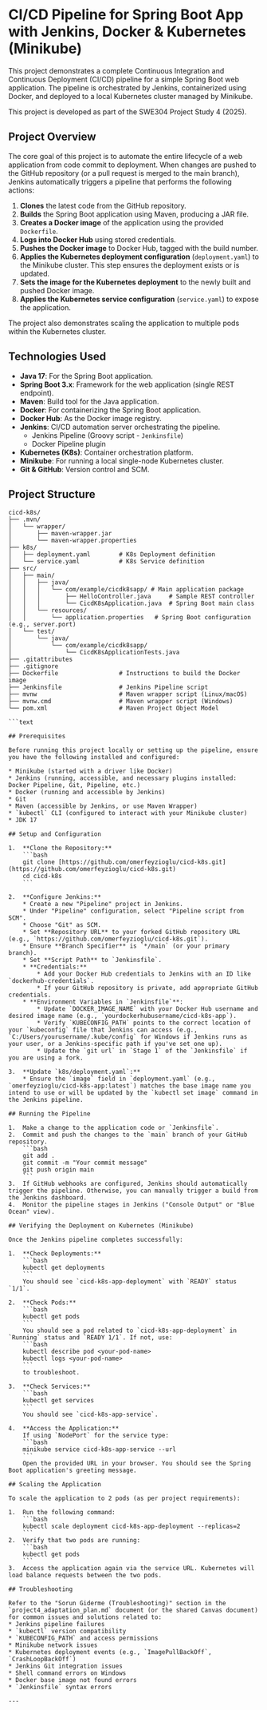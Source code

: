 # CI/CD Pipeline for Spring Boot App with Jenkins, Docker & Kubernetes (Minikube)

This project demonstrates a complete Continuous Integration and Continuous Deployment (CI/CD) pipeline for a simple Spring Boot web application. The pipeline is orchestrated by Jenkins, containerized using Docker, and deployed to a local Kubernetes cluster managed by Minikube.

This project is developed as part of the SWE304 Project Study 4 (2025).

## Project Overview

The core goal of this project is to automate the entire lifecycle of a web application from code commit to deployment. When changes are pushed to the GitHub repository (or a pull request is merged to the main branch), Jenkins automatically triggers a pipeline that performs the following actions:

1.  **Clones** the latest code from the GitHub repository.
2.  **Builds** the Spring Boot application using Maven, producing a JAR file.
3.  **Creates a Docker image** of the application using the provided `Dockerfile`.
4.  **Logs into Docker Hub** using stored credentials.
5.  **Pushes the Docker image** to Docker Hub, tagged with the build number.
6.  **Applies the Kubernetes deployment configuration** (`deployment.yaml`) to the Minikube cluster. This step ensures the deployment exists or is updated.
7.  **Sets the image for the Kubernetes deployment** to the newly built and pushed Docker image.
8.  **Applies the Kubernetes service configuration** (`service.yaml`) to expose the application.

The project also demonstrates scaling the application to multiple pods within the Kubernetes cluster.

## Technologies Used

* **Java 17**: For the Spring Boot application.
* **Spring Boot 3.x**: Framework for the web application (single REST endpoint).
* **Maven**: Build tool for the Java application.
* **Docker**: For containerizing the Spring Boot application.
* **Docker Hub**: As the Docker image registry.
* **Jenkins**: CI/CD automation server orchestrating the pipeline.
    * Jenkins Pipeline (Groovy script - `Jenkinsfile`)
    * Docker Pipeline plugin
* **Kubernetes (K8s)**: Container orchestration platform.
* **Minikube**: For running a local single-node Kubernetes cluster.
* **Git & GitHub**: Version control and SCM.

## Project Structure

```text
cicd-k8s/
├── .mvn/
│   └── wrapper/
│       ├── maven-wrapper.jar
│       └── maven-wrapper.properties
├── k8s/
│   ├── deployment.yaml        # K8s Deployment definition
│   └── service.yaml           # K8s Service definition
├── src/
│   ├── main/
│   │   ├── java/
│   │   │   └── com/example/cicdk8sapp/ # Main application package
│   │   │       ├── HelloController.java     # Sample REST controller
│   │   │       └── CicdK8sApplication.java  # Spring Boot main class
│   │   └── resources/
│   │       └── application.properties   # Spring Boot configuration (e.g., server.port)
│   └── test/
│       └── java/
│           └── com/example/cicdk8sapp/
│               └── CicdK8sApplicationTests.java
├── .gitattributes
├── .gitignore
├── Dockerfile                 # Instructions to build the Docker image
├── Jenkinsfile                # Jenkins Pipeline script
├── mvnw                       # Maven wrapper script (Linux/macOS)
├── mvnw.cmd                   # Maven wrapper script (Windows)
└── pom.xml                    # Maven Project Object Model

```text

## Prerequisites

Before running this project locally or setting up the pipeline, ensure you have the following installed and configured:

* Minikube (started with a driver like Docker)
* Jenkins (running, accessible, and necessary plugins installed: Docker Pipeline, Git, Pipeline, etc.)
* Docker (running and accessible by Jenkins)
* Git
* Maven (accessible by Jenkins, or use Maven Wrapper)
* `kubectl` CLI (configured to interact with your Minikube cluster)
* JDK 17

## Setup and Configuration

1.  **Clone the Repository:**
    ```bash
    git clone [https://github.com/omerfeyzioglu/cicd-k8s.git](https://github.com/omerfeyzioglu/cicd-k8s.git)
    cd cicd-k8s
    ```

2.  **Configure Jenkins:**
    * Create a new "Pipeline" project in Jenkins.
    * Under "Pipeline" configuration, select "Pipeline script from SCM".
    * Choose "Git" as SCM.
    * Set **Repository URL** to your forked GitHub repository URL (e.g., `https://github.com/omerfeyzioglu/cicd-k8s.git`).
    * Ensure **Branch Specifier** is `*/main` (or your primary branch).
    * Set **Script Path** to `Jenkinsfile`.
    * **Credentials:**
        * Add your Docker Hub credentials to Jenkins with an ID like `dockerhub-credentials`.
        * If your GitHub repository is private, add appropriate GitHub credentials.
    * **Environment Variables in `Jenkinsfile`**:
        * Update `DOCKER_IMAGE_NAME` with your Docker Hub username and desired image name (e.g., `yourdockerhubusername/cicd-k8s-app`).
        * Verify `KUBECONFIG_PATH` points to the correct location of your `kubeconfig` file that Jenkins can access (e.g., `C:/Users/yourusername/.kube/config` for Windows if Jenkins runs as your user, or a Jenkins-specific path if you've set one up).
        * Update the `git url` in `Stage 1` of the `Jenkinsfile` if you are using a fork.

3.  **Update `k8s/deployment.yaml`:**
    * Ensure the `image` field in `deployment.yaml` (e.g., `omerfeyzioglu/cicd-k8s-app:latest`) matches the base image name you intend to use or will be updated by the `kubectl set image` command in the Jenkins pipeline.

## Running the Pipeline

1.  Make a change to the application code or `Jenkinsfile`.
2.  Commit and push the changes to the `main` branch of your GitHub repository.
    ```bash
    git add .
    git commit -m "Your commit message"
    git push origin main
    ```
3.  If GitHub webhooks are configured, Jenkins should automatically trigger the pipeline. Otherwise, you can manually trigger a build from the Jenkins dashboard.
4.  Monitor the pipeline stages in Jenkins ("Console Output" or "Blue Ocean" view).

## Verifying the Deployment on Kubernetes (Minikube)

Once the Jenkins pipeline completes successfully:

1.  **Check Deployments:**
    ```bash
    kubectl get deployments
    ```
    You should see `cicd-k8s-app-deployment` with `READY` status `1/1`.

2.  **Check Pods:**
    ```bash
    kubectl get pods
    ```
    You should see a pod related to `cicd-k8s-app-deployment` in `Running` status and `READY 1/1`. If not, use:
    ```bash
    kubectl describe pod <your-pod-name>
    kubectl logs <your-pod-name>
    ```
    to troubleshoot.

3.  **Check Services:**
    ```bash
    kubectl get services
    ```
    You should see `cicd-k8s-app-service`.

4.  **Access the Application:**
    If using `NodePort` for the service type:
    ```bash
    minikube service cicd-k8s-app-service --url
    ```
    Open the provided URL in your browser. You should see the Spring Boot application's greeting message.

## Scaling the Application

To scale the application to 2 pods (as per project requirements):

1.  Run the following command:
    ```bash
    kubectl scale deployment cicd-k8s-app-deployment --replicas=2
    ```
2.  Verify that two pods are running:
    ```bash
    kubectl get pods
    ```
3.  Access the application again via the service URL. Kubernetes will load balance requests between the two pods.

## Troubleshooting

Refer to the "Sorun Giderme (Troubleshooting)" section in the `project4_adaptation_plan.md` document (or the shared Canvas document) for common issues and solutions related to:
* Jenkins pipeline failures
* `kubectl` version compatibility
* `KUBECONFIG_PATH` and access permissions
* Minikube network issues
* Kubernetes deployment events (e.g., `ImagePullBackOff`, `CrashLoopBackOff`)
* Jenkins Git integration issues
* Shell command errors on Windows
* Docker base image not found errors
* `Jenkinsfile` syntax errors

---


